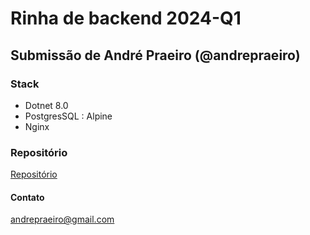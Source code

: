 # Rinha de backend 2024-Q1

## Submissão de André Praeiro (@andrepraeiro)

### Stack

* Dotnet 8.0
* PostgresSQL : Alpine
* Nginx

### Repositório

[Repositório](https://github.com/andrepraeiro/rinha-2424-q1)

#### Contato

andrepraeiro@gmail.com

